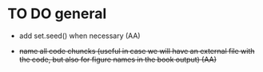 # TO DO general

* add set.seed() when necessary (AA)

* ~~name all code chuncks (useful in case we will have an external file with the code, but also for figure names in the book output) (AA)~~ 

